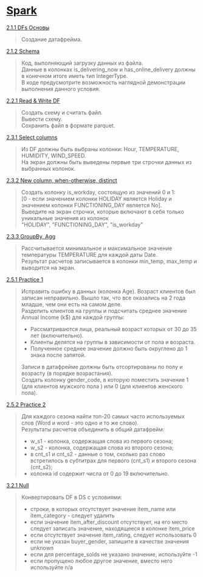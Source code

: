 # [Spark](https://stepik.org/course/115252/syllabus)

[2.1.1 DFs Основы](src/main/scala/DF.scala)
>Создание датафрейма.

[2.1.2 Schema](src/main/scala/Schema.scala)
>Код, выполняющий загрузку данных из файла.\
>Данные в колонках is_delivering_now и has_online_delivery должны в конечном итоге иметь тип IntegerType.\
>В коде предусмотрите возможность наглядной демонстрации выполнения данного условия.

[2.2.1 Read & Write DF](src/main/scala/ReadWrite.scala)
>Создать схему и считать файл.\
>Вывести схему.\
>Сохранить файл в формате parquet.

[2.3.1 Select columns](src/main/scala/Columns.scala)
>Из DF должны быть выбраны  колонки: Hour, TEMPERATURE, HUMIDITY, WIND_SPEED.\
>На экран должны быть выведены первые три строчки данных из выбранных колонок.

[2.3.2 New column, when-otherwise, distinct](src/main/scala/Uniq.scala)
>Создать колонку is_workday, состоящую из значений 0 и 1:\
>[0 - если значением колонки HOLIDAY является Holiday и значением колонки FUNCTIONING_DAY является No].\
>Выведите на экран строчки, которые включают в себя только уникальные значения из колонок  
>"HOLIDAY", "FUNCTIONING_DAY", "is_workday"

[2.3.3 GroupBy, Agg](src/main/scala/MinMax.scala)
>Рассчитывается минимальное и максимальное значение температуры TEMPERATURE для каждой даты Date.\
>Результат расчетов записывается в колонки min_temp, max_temp и выводится на экран.

[2.5.1 Practice 1](src/main/scala/MallCustomers.scala)
>Исправить ошибку в данных (колонка Age). Возраст клиентов был записан неправильно. Вышло так, что все оказались на 2 года младше, чем они есть на самом деле.\
>Разделить клиентов на группы и подсчитать среднее значение Annual Income (k$) для каждой группы:
> * Рассматриваются лица, реальный возраст которых от 30 до 35 лет (включительно).
> * Клиенты делятся на группы в зависимости от пола и возраста.
> * Полученное среднее значение должно быть округлено до 1 знака после запятой.
>
> Записи в датафрейме должны быть отсортированы по полу и возрасту (в порядке возрастания).\
>Создать колонку gender_code, в которую поместить значение 1 (для клиентов мужского пола ) или 0 (для клиентов женского пола).

[2.5.2 Practice 2](src/main/scala/Subtitles.scala)
> Для каждого сезона найти топ-20 самых часто используемых слов (Word и word - это одно и то же слово).\
> Результаты расчетов объединить в общий датафрейм: 
> * w_s1 - колонка, содержащая слова из первого сезона;
> * w_s2 - колонка, содержащая слова из второго сезона;
> * в cnt_s1 и cnt_s2  - данные о том, сколько раз слово встретилось в субтитрах для первого (cnt_s1) и второго сезона (cnt_s2);
> * колонка id  содержит числа от 0 до 19 включительно.

[3.2.1 Null](src/main/scala/AthleticShoes.scala)
> Конвертировать DF в DS с условиями:
> * строки,  в которых отсутствует значение item_name или item_category  - следует удалить
> * если значение item_after_discount отсутствует, на его место следует записать значение, находящееся в колонке item_price
> * если отсутствует значение item_rating, следует использовать 0
> * если не указан buyer_gender, запишите в качестве значения unknown
> * если для percentage_solds не указано значение, используйте -1
> * если пропущено любое другое значение, вместо него используйте n/a


